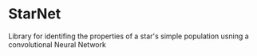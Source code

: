# StarNet
Library for identifing the properties of a star's simple population usning a convolutional Neural Network